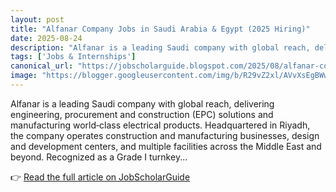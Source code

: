 ```yaml
---
layout: post
title: "Alfanar Company Jobs in Saudi Arabia & Egypt (2025 Hiring)"
date: 2025-08-24
description: "Alfanar is a leading Saudi company with global reach, delivering engineering, procurement and construction (EPC) solutions and manufacturing world‑class electrical products. Headquartered in Riyadh, the company operates construction and manufacturing businesses, design and development centers, and multiple facilities across the Middle East and beyond. Recognized as a Grade I turnkey..."
tags: ['Jobs & Internships']
canonical_url: "https://jobscholarguide.blogspot.com/2025/08/alfanar-company-jobs-in-saudi-arabia.html"
image: "https://blogger.googleusercontent.com/img/b/R29vZ2xl/AVvXsEgBWwRXDq150o26nBHLpZ7LzwBKYSn9AuClYRXwZAx-G6geVkGeOVj2zCAZwDj7R_cz0iljPYQbiO639q_fhato4frZjVbTKzeGzdKCLMsIonhTwRyVXo_yksk1MnFyToUZcSC9Gm8P16jPBqx5OZsn4R2f3T5aMt4ywjBo0ERsMZwAOdYrXL4aWlL52RY/s72-c/1000320200.jpg"
---
```


Alfanar is a leading Saudi company with global reach, delivering engineering, procurement and construction (EPC) solutions and manufacturing world‑class electrical products. Headquartered in Riyadh, the company operates construction and manufacturing businesses, design and development centers, and multiple facilities across the Middle East and beyond. Recognized as a Grade I turnkey...

👉 [Read the full article on JobScholarGuide](https://jobscholarguide.blogspot.com/2025/08/alfanar-company-jobs-in-saudi-arabia.html)
